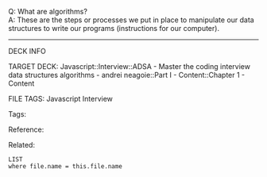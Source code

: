 Q: What are algorithms?  
A: These are the steps or processes we put in place to manipulate our data structures to write our programs (instructions for our computer).
<!--ID: 1690032124182-->

---

DECK INFO

TARGET DECK: Javascript::Interview::ADSA - Master the coding interview data structures algorithms - andrei neagoie::Part I - Content::Chapter 1 - Content

FILE TAGS: Javascript Interview

Tags:

Reference:

Related:

```dataview
LIST
where file.name = this.file.name
```
